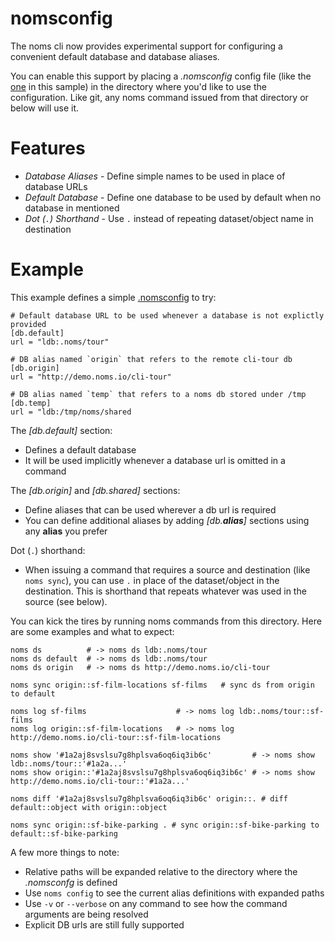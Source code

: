 # nomsconfig

The noms cli now provides experimental support for configuring a convenient default database and database aliases.

You can enable this support by placing a *.nomsconfig* config file (like the [one](.nomsconfig) in this sample) in the directory where you'd like to use the configuration. Like git, any noms command issued from that directory or below will use it.

# Features

- *Database Aliases* - Define simple names to be used in place of database URLs
- *Default Database* - Define one database to be used by default when no database in mentioned
- *Dot (`.`) Shorthand* - Use `.` instead of repeating dataset/object name in destination

# Example

This example defines a simple [.nomsconfig](.nomsconfig) to try:

```shell
# Default database URL to be used whenever a database is not explictly provided
[db.default]
url = "ldb:.noms/tour"

# DB alias named `origin` that refers to the remote cli-tour db 
[db.origin]
url = "http://demo.noms.io/cli-tour"

# DB alias named `temp` that refers to a noms db stored under /tmp
[db.temp]
url = "ldb:/tmp/noms/shared

```

The *[db.default]* section:

 - Defines a default database
 - It will be used implicitly whenever a database url is omitted in a command

The *[db.origin]* and *[db.shared]* sections:

 - Define aliases that can be used wherever a db url is required
 - You can define additional aliases by adding *[db.**alias**]* sections using any **alias** you prefer

Dot (`.`) shorthand:

 - When issuing a command that requires a source and destination (like `noms sync`), 
   you can use `.` in place of the dataset/object in the destination. This is shorthand 
   that repeats whatever was used in the source (see below).


You can kick the tires by running noms commands from this directory. Here are some examples and what to expect:

```shell
noms ds          # -> noms ds ldb:.noms/tour
noms ds default  # -> noms ds ldb:.noms/tour
noms ds origin   # -> noms ds http://demo.noms.io/cli-tour

noms sync origin::sf-film-locations sf-films   # sync ds from origin to default

noms log sf-films                    # -> noms log ldb:.noms/tour::sf-films
noms log origin::sf-film-locations   # -> noms log http://demo.noms.io/cli-tour::sf-film-locations

noms show '#1a2aj8svslsu7g8hplsva6oq6iq3ib6c'         # -> noms show ldb:.noms/tour::'#1a2a...'
noms show origin::'#1a2aj8svslsu7g8hplsva6oq6iq3ib6c' # -> noms show http://demo.noms.io/cli-tour::'#1a2a...'

noms diff '#1a2aj8svslsu7g8hplsva6oq6iq3ib6c' origin::. # diff default::object with origin::object

noms sync origin::sf-bike-parking . # sync origin::sf-bike-parking to default::sf-bike-parking

``` 

A few more things to note:

 - Relative paths will be expanded relative to the directory where the *.nomsconfg* is defined
 - Use `noms config` to see the current alias definitions with expanded paths
 - Use `-v` or `--verbose` on any command to see how the command arguments are being resolved
 - Explicit DB urls are still fully supported